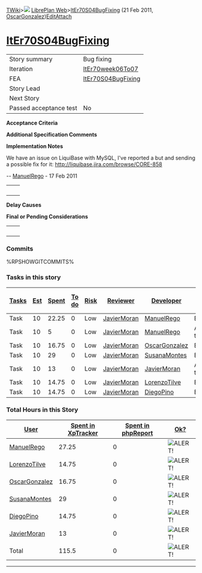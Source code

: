 [TWiki](Main_WebHome)&gt;![](/twiki/pub/TWiki/TWikiDocGraphics/web-bg-small.gif) [LibrePlan Web](LibrePlan_WebHome)&gt;[ItEr70S04BugFixing](LibrePlan_ItEr70S04BugFixing "Topic revision: 12 (21 Feb 2011 - 11:12:13)") (21 Feb 2011, [OscarGonzalez](Main_OscarGonzalez))[Edit](LibrePlan_ItEr70S04BugFixing?t=1520343659 "Edit this topic text")[Attach](/twiki/bin/attach/LibrePlan/ItEr70S04BugFixing "Attach an image or document to this topic")  

 [ItEr70S04BugFixing](LibrePlan_ItEr70S04BugFixing)
===================================================

|                        |                                                    |
|------------------------|----------------------------------------------------|
| Story summary          | Bug fixing                                         |
| Iteration              | [ItEr70week06To07](LibrePlan_ItEr70week06To07)     |
| FEA                    | [ItEr70S04BugFixing](LibrePlan_ItEr70S04BugFixing) |
| Story Lead             |                                                    |
| Next Story             |                                                    |
| Passed acceptance test | No                                                 |

**Acceptance Criteria**

**Additional Specification Comments**

**Implementation Notes**

We have an issue on LiquiBase with MySQL, I've reported a but and sending a possible fix for it: <http://liquibase.jira.com/browse/CORE-858>

-- [ManuelRego](Main_ManuelRego) - 17 Feb 2011

|     |     |
|-----|-----|
|     |     |

**Delay Causes**

**Final or Pending Considerations**

|     |     |
|-----|-----|
|     |     |

###  Commits

%RPSHOWGITCOMMITS%

###  Tasks in this story

| [Tasks](LibrePlan_ItEr70S04BugFixing?sortcol=0;table=2;up=0#sorted_table "Sort by this column") | [Est](LibrePlan_ItEr70S04BugFixing?sortcol=1;table=2;up=0#sorted_table "Sort by this column") | [Spent](LibrePlan_ItEr70S04BugFixing?sortcol=2;table=2;up=0#sorted_table "Sort by this column") | [To do](LibrePlan_ItEr70S04BugFixing?sortcol=3;table=2;up=0#sorted_table "Sort by this column") | [Risk](LibrePlan_ItEr70S04BugFixing?sortcol=4;table=2;up=0#sorted_table "Sort by this column") | [Reviewer](LibrePlan_ItEr70S04BugFixing?sortcol=5;table=2;up=0#sorted_table "Sort by this column") | [Developer](LibrePlan_ItEr70S04BugFixing?sortcol=6;table=2;up=0#sorted_table "Sort by this column") | [Task Name](LibrePlan_ItEr70S04BugFixing?sortcol=7;table=2;up=0#sorted_table "Sort by this column") | [Start Date](LibrePlan_ItEr70S04BugFixing?sortcol=8;table=2;up=0#sorted_table "Sort by this column") | [Est End Date](LibrePlan_ItEr70S04BugFixing?sortcol=9;table=2;up=0#sorted_table "Sort by this column") | [End Date](LibrePlan_ItEr70S04BugFixing?sortcol=10;table=2;up=0#sorted_table "Sort by this column") |
|-------------------------------------------------------------------------------------------------|-----------------------------------------------------------------------------------------------|-------------------------------------------------------------------------------------------------|-------------------------------------------------------------------------------------------------|------------------------------------------------------------------------------------------------|----------------------------------------------------------------------------------------------------|-----------------------------------------------------------------------------------------------------|-----------------------------------------------------------------------------------------------------|------------------------------------------------------------------------------------------------------|--------------------------------------------------------------------------------------------------------|-----------------------------------------------------------------------------------------------------|
| Task                                                                                            | 10                                                                                            | 22.25                                                                                           | 0                                                                                               | Low                                                                                            | [JavierMoran](Main_JavierMoran)                                                                    | [ManuelRego](Main_ManuelRego)                                                                       | Bug fixing.                                                                                         |                                                                                                      |                                                                                                        |                                                                                                     |
| Task                                                                                            | 10                                                                                            | 5                                                                                               | 0                                                                                               | Low                                                                                            | [JavierMoran](Main_JavierMoran)                                                                    | [ManuelRego](Main_ManuelRego)                                                                       | Application testing                                                                                 |                                                                                                      |                                                                                                        |                                                                                                     |
| Task                                                                                            | 10                                                                                            | 16.75                                                                                           | 0                                                                                               | Low                                                                                            | [JavierMoran](Main_JavierMoran)                                                                    | [OscarGonzalez](Main_OscarGonzalez)                                                                 | Bug fixing.                                                                                         |                                                                                                      |                                                                                                        |                                                                                                     |
| Task                                                                                            | 10                                                                                            | 29                                                                                              | 0                                                                                               | Low                                                                                            | [JavierMoran](Main_JavierMoran)                                                                    | [SusanaMontes](Main_SusanaMontes)                                                                   | Bug fixing                                                                                          |                                                                                                      |                                                                                                        |                                                                                                     |
| Task                                                                                            | 10                                                                                            | 13                                                                                              | 0                                                                                               | Low                                                                                            | [JavierMoran](Main_JavierMoran)                                                                    | [JavierMoran](Main_JavierMoran)                                                                     | Application testing                                                                                 |                                                                                                      |                                                                                                        |                                                                                                     |
| Task                                                                                            | 10                                                                                            | 14.75                                                                                           | 0                                                                                               | Low                                                                                            | [JavierMoran](Main_JavierMoran)                                                                    | [LorenzoTilve](Main_LorenzoTilve)                                                                   | Bug fixing                                                                                          |                                                                                                      |                                                                                                        |                                                                                                     |
| Task                                                                                            | 10                                                                                            | 14.75                                                                                           | 0                                                                                               | Low                                                                                            | [JavierMoran](Main_JavierMoran)                                                                    | [DiegoPino](Main_DiegoPino)                                                                         | Bug fixing                                                                                          |                                                                                                      |                                                                                                        |                                                                                                     |

###  Total Hours in this Story

| [User](LibrePlan_ItEr70S04BugFixing?sortcol=0;table=3;up=0#sorted_table "Sort by this column") | [Spent in XpTracker](LibrePlan_ItEr70S04BugFixing?sortcol=1;table=3;up=0#sorted_table "Sort by this column") | [Spent in phpReport](LibrePlan_ItEr70S04BugFixing?sortcol=2;table=3;up=0#sorted_table "Sort by this column") | [Ok?](LibrePlan_ItEr70S04BugFixing?sortcol=3;table=3;up=0#sorted_table "Sort by this column") |
|------------------------------------------------------------------------------------------------|--------------------------------------------------------------------------------------------------------------|--------------------------------------------------------------------------------------------------------------|-----------------------------------------------------------------------------------------------|
| [ManuelRego](Main_ManuelRego)                                                                  | 27.25                                                                                                        | 0                                                                                                            | ![ALERT!](/twiki/pub/TWiki/TWikiDocGraphics/warning.gif "ALERT!")                             |
| [LorenzoTilve](Main_LorenzoTilve)                                                              | 14.75                                                                                                        | 0                                                                                                            | ![ALERT!](/twiki/pub/TWiki/TWikiDocGraphics/warning.gif "ALERT!")                             |
| [OscarGonzalez](Main_OscarGonzalez)                                                            | 16.75                                                                                                        | 0                                                                                                            | ![ALERT!](/twiki/pub/TWiki/TWikiDocGraphics/warning.gif "ALERT!")                             |
| [SusanaMontes](Main_SusanaMontes)                                                              | 29                                                                                                           | 0                                                                                                            | ![ALERT!](/twiki/pub/TWiki/TWikiDocGraphics/warning.gif "ALERT!")                             |
| [DiegoPino](Main_DiegoPino)                                                                    | 14.75                                                                                                        | 0                                                                                                            | ![ALERT!](/twiki/pub/TWiki/TWikiDocGraphics/warning.gif "ALERT!")                             |
| [JavierMoran](Main_JavierMoran)                                                                | 13                                                                                                           | 0                                                                                                            | ![ALERT!](/twiki/pub/TWiki/TWikiDocGraphics/warning.gif "ALERT!")                             |
| Total                                                                                          | 115.5                                                                                                        | 0                                                                                                            | ![ALERT!](/twiki/pub/TWiki/TWikiDocGraphics/warning.gif "ALERT!")                             |

------------------------------------------------------------------------
